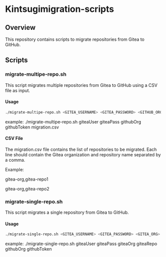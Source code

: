 # Kintsugimigration-scripts

## Overview
This repository contains scripts to migrate repositories from Gitea to GitHub.

## Scripts

### migrate-multipe-repo.sh
This script migrates multiple repositories from Gitea to GitHub using a CSV file as input.

#### Usage
```sh
./migrate-multipe-repo.sh <GITEA_USERNAME> <GITEA_PASSWORD> <GITHUB_ORG> <GITHUB_TOKEN> <CSV_FILE>
```
example: ./migrate-multipe-repo.sh giteaUser giteaPass githubOrg githubToken migration.csv

#### CSV File
The migration.csv file contains the list of repositories to be migrated. Each line should contain the Gitea organization and repository name separated by a comma.

Example:

gitea-org,gitea-repo1

gitea-org,gitea-repo2

### migrate-single-repo.sh
This script migrates a single repository from Gitea to GitHub.

#### Usage
```sh
./migrate-single-repo.sh <GITEA_USERNAME> <GITEA_PASSWORD> <GITEA_ORG> <GITEA_REPO> <GITHUB_ORG> <GITHUB_TOKEN>
```
example: ./migrate-single-repo.sh giteaUser giteaPass giteaOrg giteaRepo githubOrg githubToken

